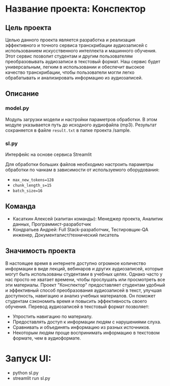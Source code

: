 # Название проекта: Конспектор

## Цель проекта
Целью данного проекта является разработка и реализация эффективного и точного сервиса транскрибации аудиозаписей с использованием искусственного интеллекта и машинного обучения. Этот сервис позволит студентам и другим пользователям преобразовывать аудиозаписи в текстовый формат. Наш сервис будет универсальным, легким в использовании и обеспечит высокое качество транскрибации, чтобы пользователи могли легко обрабатывать и анализировать информацию из аудиозаписей.

## Описание
### model.py
Модуль загрузки модели и настройки параметров обработки. В этом модуле указывается путь до исходного аудиофайла (mp3). Результат сохраняется в файле `result.txt` в  папке проекта /sample.

### sl.py
Интерфейс на основе сервиса Streamlit

Для обработки больших файлов необходимо настроить параметры обработки по чанкам в зависимости от используемого оборудования:
- `max_new_tokens=128`
- `chunk_length_s=15`
- `batch_size=16`

## Команда
- Касаткин Алексей (капитан команды): Менеджер проекта, Аналитик данных, Программист-разработчик
- Кондратьев Андрей: Full Stack-разработчик, Тестировщик-QA инженер, Документалист/технический писатель

## Значимость проекта
В настоящее время в интернете доступно огромное количество информации в виде лекций, вебинаров и других аудиозаписей, которые могут быть использованы студентами в учебных целях. Однако часто у нас просто не хватает времени, чтобы прослушать или просмотреть все эти материалы. Проект "Конспектор" предоставляет студентам удобный и эффективный способ преобразования аудиозаписей в текст, улучшая доступность, навигацию и анализ учебных материалов. Он поможет студентам сэкономить время и повысить эффективность своего обучения. Перевод аудиозаписей в текстовый формат позволяет:
- Упростить навигацию по материалу.
- Предоставлять доступ к информации людям с нарушениями слуха.
- Сравнивать и объединять информацию из разных источников.
- Некоторым людям проще воспринимать информацию в текстовом формате, чем в аудиоформате.

# Запуск UI:
- python sl.py
- streamlit run sl.py
